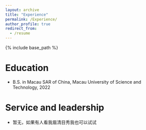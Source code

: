 ```yaml
---
layout: archive
title: "Experience"
permalink: /Experience/
author_profile: true
redirect_from:
  - /resume
---
```


{% include base_path %}

Education
======
* B.S. in Macau SAR of China, Macau University of Science and Technology, 2022

Service and leadership
======
* 暂无，如果有人看我眉清目秀我也可以试试
